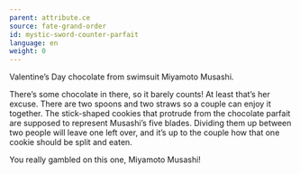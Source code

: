```yaml
---
parent: attribute.ce
source: fate-grand-order
id: mystic-sword-counter-parfait
language: en
weight: 0
---
```


Valentine’s Day chocolate from swimsuit Miyamoto Musashi.

There’s some chocolate in there, so it barely counts! At least that’s her excuse. There are two spoons and two straws so a couple can enjoy it together. The stick-shaped cookies that protrude from the chocolate parfait are supposed to represent Musashi’s five blades. Dividing them up between two people will leave one left over, and it’s up to the couple how that one cookie should be split and eaten.

You really gambled on this one, Miyamoto Musashi!
